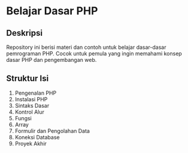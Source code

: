 # Belajar Dasar PHP

## Deskripsi
Repository ini berisi materi dan contoh untuk belajar dasar-dasar pemrograman PHP. Cocok untuk pemula yang ingin memahami konsep dasar PHP dan pengembangan web.

## Struktur Isi
1. Pengenalan PHP
2. Instalasi PHP
3. Sintaks Dasar
4. Kontrol Alur
5. Fungsi
6. Array
7. Formulir dan Pengolahan Data
8. Koneksi Database
9. Proyek Akhir
